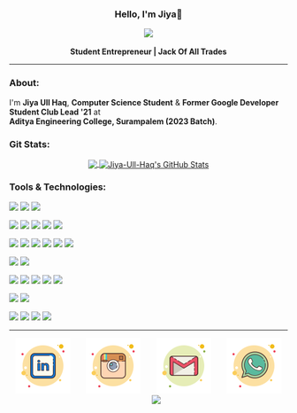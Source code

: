 

<h3 align="center">Hello, I'm Jiya👋</h3>
<div align="center">
<img src="https://octodex.github.com/images/Fintechtocat.png" width="19%"></img>
<p > <b>Student Entrepreneur | Jack Of All Trades </b> </p>
</div>

***
### About:
I'm <b>Jiya Ull Haq</b>, <b>Computer Science Student</b> & <b>Former Google Developer Student Club Lead '21</b> at  
<b>Aditya Engineering College, Surampalem (2023 Batch)</b>.  

### Git Stats:

<div align="center">

   <a href="https://github.com/Jiya-Ull-Haq">
    <img align="center" src="https://github-readme-stats.vercel.app/api/top-langs/?username=Jiya-Ull-Haq&hide=java,html,tex&title_color=ffffff&text_color=c9cacc&icon_color=2bbc8a&bg_color=1d1f21&langs_count=6&layout=compact" width="309rem"/>
  </a>
  <a href="https://github.com/Jiya-Ull-Haq">
    <img align="center" src="https://github-readme-stats.vercel.app/api?username=Jiya-Ull-Haq&show_icons=true&line_height=27&count_private=true&title_color=ffffff&text_color=c9cacc&icon_color=2bbc8a&bg_color=1d1f21" alt="Jiya-Ull-Haq's GitHub Stats" width="345rem"/>
  </a>
  
</div>

### Tools & Technologies:

<div align="">

![](https://img.shields.io/badge/OS-Linux-informational?style=for-the-badge&logo=linux&logoColor=white&color=1d1f21&labelColor=1d1f21)
![](https://img.shields.io/badge/OS-Mac-informational?style=for-the-badge&logo=Apple&logoColor=white&color=1d1f21&labelColor=1d1f21)
![](https://img.shields.io/badge/OS-Win-informational?style=for-the-badge&logo=Windows&logoColor=white&color=1d1f21&labelColor=1d1f21)


![](https://img.shields.io/badge/Editor-IntelliJ_IDEA-informational?style=for-the-badge&logo=intellij-idea&logoColor=white&color=1d1f21&labelColor=1d1f21)
![](https://img.shields.io/badge/Editor-Pycharm-informational?style=for-the-badge&logo=PyCharm&logoColor=white&color=1d1f21&labelColor=1d1f21)
![](https://img.shields.io/badge/Editor-GoLand-informational?style=for-the-badge&logo=GoLand&logoColor=white&color=1d1f21&labelColor=1d1f21)
![](https://img.shields.io/badge/Editor-Visual_Studio-informational?style=for-the-badge&logo=Visual-Studio&logoColor=white&color=1d1f21&labelColor=1d1f21)
![](https://img.shields.io/badge/Editor-VS_Code-informational?style=for-the-badge&logo=Visual-Studio-Code&logoColor=white&color=1d1f21&labelColor=1d1f21)

![](https://img.shields.io/badge/Code-Python-informational?style=for-the-badge&logo=python&logoColor=white&color=1d1f21&labelColor=1d1f21)
![](https://img.shields.io/badge/Code-JavaScript-informational?style=for-the-badge&logo=javascript&logoColor=white&color=1d1f21&labelColor=1d1f21)
![](https://img.shields.io/badge/Code-Golang-informational?style=for-the-badge&logo=go&logoColor=white&color=1d1f21&labelColor=1d1f21)
![](https://img.shields.io/badge/Code-CSharp-informational?style=for-the-badge&logo=C-Sharp&logoColor=white&color=1d1f21&labelColor=1d1f21)
![](https://img.shields.io/badge/Code-TypeScript-informational?style=for-the-badge&logo=TypeScript&logoColor=white&color=1d1f21&labelColor=1d1f21)
![](https://img.shields.io/badge/Shell-Bash-informational?style=for-the-badge&logo=gnu-bash&logoColor=white&color=1d1f21&labelColor=1d1f21)

![](https://img.shields.io/badge/FrameWork-Angular-informational?style=for-the-badge&logo=Angular&logoColor=white&color=1d1f21&labelColor=1d1f21)
![](https://img.shields.io/badge/FrameWork-.Net_Core-informational?style=for-the-badge&logo=.NET&logoColor=white&color=1d1f21&labelColor=1d1f21)

![](https://img.shields.io/badge/Tools-Flask-informational?style=for-the-badge&logo=Flask&logoColor=white&color=1d1f21&labelColor=1d1f21)
![](https://img.shields.io/badge/Tools-FastAPI-informational?style=for-the-badge&logo=FastAPI&logoColor=white&color=1d1f21&labelColor=1d1f21)
![](https://img.shields.io/badge/Tools-Docker-informational?style=for-the-badge&logo=docker&logoColor=white&color=1d1f21&labelColor=1d1f21)
![](https://img.shields.io/badge/Tools-Kubernetes-informational?style=for-the-badge&logo=kubernetes&logoColor=white&color=1d1f21&labelColor=1d1f21)
![](https://img.shields.io/badge/Tools-Terraform-informational?style=for-the-badge&logo=Terraform&logoColor=white&color=1d1f21&labelColor=1d1f21)

![](https://img.shields.io/badge/db-PostgreSQL-informational?style=for-the-badge&logo=postgresql&logoColor=white&color=1d1f21&labelColor=1d1f21)
![](https://img.shields.io/badge/db-Apache_Cassandra-informational?style=for-the-badge&logo=Apache-Cassandra&logoColor=white&color=1d1f21&labelColor=1d1f21)

![](https://img.shields.io/badge/Cloud-Digital_Ocean-informational?style=for-the-badge&logo=digitalocean&logoColor=white&color=1d1f21&labelColor=1d1f21)
![](https://img.shields.io/badge/Cloud-Amazon_AWS-informational?style=for-the-badge&logo=Amazon-AWS&logoColor=white&color=1d1f21&labelColor=1d1f21)
![](https://img.shields.io/badge/Cloud-Google_Cloud-informational?style=for-the-badge&logo=Google-Cloud&logoColor=white&color=1d1f21&labelColor=1d1f21)
![](https://img.shields.io/badge/Cloud-Heroku-informational?style=for-the-badge&logo=Heroku&logoColor=white&color=1d1f21&labelColor=1d1f21)

</div> 


***

<div align="center">
  
[![LinkedIn](https://github.com/Jiya-Ull-Haq/Jiya-Ull-Haq/blob/master/linkedin.svg)](https://www.linkedin.com/in/jiya-ull-haq-ab25111a0/)&nbsp;&nbsp;&nbsp;&nbsp;&nbsp;&nbsp;&nbsp;[![Insta](https://github.com/Jiya-Ull-Haq/Jiya-Ull-Haq/blob/master/instagram-old.svg)](https://www.instagram.com/thisisjiyaa/)&nbsp;&nbsp;&nbsp;&nbsp;&nbsp;&nbsp;&nbsp;[![Gmail](https://github.com/Jiya-Ull-Haq/Jiya-Ull-Haq/blob/master/gmail.svg)](mailto:shaik.jiyaullhaq@gmail.com)&nbsp;&nbsp;&nbsp;&nbsp;&nbsp;&nbsp;&nbsp;[![Whatsapp](https://github.com/Jiya-Ull-Haq/Jiya-Ull-Haq/blob/master/whatsapp.svg)](https://wa.me/917981186029)&nbsp;&nbsp;&nbsp;&nbsp;&nbsp;&nbsp;&nbsp;[![](https://github.com/Jiya-Ull-Haq/Jiya-Ull-Haq/blob/master/)]()

</div>



<!-- [![Python](https://github.com/Jiya-Ull-Haq/Jiya-Ull-Haq/blob/master/python.svg)](https://www.python.org/)&nbsp;&nbsp;&nbsp;&nbsp;&nbsp;&nbsp;&nbsp;[![Java](https://github.com/Jiya-Ull-Haq/Jiya-Ull-Haq/blob/master/icons8-java.svg)](https://www.java.com/en/)&nbsp;&nbsp;&nbsp;&nbsp;&nbsp;&nbsp;&nbsp;[![C#](https://github.com/Jiya-Ull-Haq/Jiya-Ull-Haq/blob/master/icons8-c-sharp-logo.svg)](https://docs.microsoft.com/en-us/dotnet/csharp/)&nbsp;&nbsp;&nbsp;&nbsp;&nbsp;&nbsp;&nbsp;[![Dart](https://github.com/Jiya-Ull-Haq/Jiya-Ull-Haq/blob/master/icons8-dart.svg)](https://dart.dev/guides)&nbsp;&nbsp;&nbsp;&nbsp;&nbsp;&nbsp;&nbsp;[![TypeScript](https://github.com/Jiya-Ull-Haq/Jiya-Ull-Haq/blob/master/icons8-typescript.svg)](https://www.typescriptlang.org/)
-->


